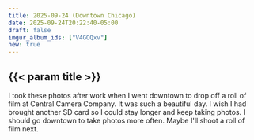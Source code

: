 ```yaml
---
title: 2025-09-24 (Downtown Chicago)
date: 2025-09-24T20:22:40-05:00
draft: false
imgur_album_ids: ["V4GOQxv"]
new: true
---
```


<h2 id="title">{{< param title >}}</h2>

I took these photos after work when I went downtown to drop off a roll of film at Central Camera Company. It was such a beautiful day. I wish I had brought another SD card so I could stay longer and keep taking photos. I should go downtown to take photos more often. Maybe I'll shoot a roll of film next.
